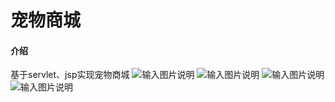 # 宠物商城

#### 介绍
基于servlet、jsp实现宠物商城
![输入图片说明](https://foruda.gitee.com/images/1688969337325558561/88e60a2f_12255773.png "屏幕截图")
![输入图片说明](https://foruda.gitee.com/images/1688969357623817353/27327208_12255773.png "屏幕截图")
![输入图片说明](https://foruda.gitee.com/images/1688969373320485534/377ce908_12255773.png "屏幕截图")
![输入图片说明](https://foruda.gitee.com/images/1688969382761815907/b26639f9_12255773.png "屏幕截图")

